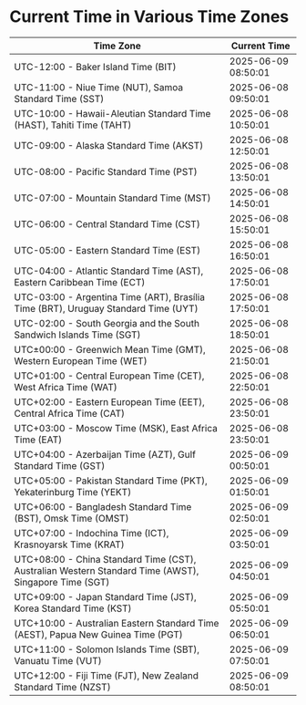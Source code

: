 # Current Time in Various Time Zones

| Time Zone | Current Time |
|-----------|--------------|
| UTC-12:00 - Baker Island Time (BIT) | 2025-06-09 08:50:01 |
| UTC-11:00 - Niue Time (NUT), Samoa Standard Time (SST) | 2025-06-08 09:50:01 |
| UTC-10:00 - Hawaii-Aleutian Standard Time (HAST), Tahiti Time (TAHT) | 2025-06-08 10:50:01 |
| UTC-09:00 - Alaska Standard Time (AKST) | 2025-06-08 12:50:01 |
| UTC-08:00 - Pacific Standard Time (PST) | 2025-06-08 13:50:01 |
| UTC-07:00 - Mountain Standard Time (MST) | 2025-06-08 14:50:01 |
| UTC-06:00 - Central Standard Time (CST) | 2025-06-08 15:50:01 |
| UTC-05:00 - Eastern Standard Time (EST) | 2025-06-08 16:50:01 |
| UTC-04:00 - Atlantic Standard Time (AST), Eastern Caribbean Time (ECT) | 2025-06-08 17:50:01 |
| UTC-03:00 - Argentina Time (ART), Brasília Time (BRT), Uruguay Standard Time (UYT) | 2025-06-08 17:50:01 |
| UTC-02:00 - South Georgia and the South Sandwich Islands Time (SGT) | 2025-06-08 18:50:01 |
| UTC±00:00 - Greenwich Mean Time (GMT), Western European Time (WET) | 2025-06-08 21:50:01 |
| UTC+01:00 - Central European Time (CET), West Africa Time (WAT) | 2025-06-08 22:50:01 |
| UTC+02:00 - Eastern European Time (EET), Central Africa Time (CAT) | 2025-06-08 23:50:01 |
| UTC+03:00 - Moscow Time (MSK), East Africa Time (EAT) | 2025-06-08 23:50:01 |
| UTC+04:00 - Azerbaijan Time (AZT), Gulf Standard Time (GST) | 2025-06-09 00:50:01 |
| UTC+05:00 - Pakistan Standard Time (PKT), Yekaterinburg Time (YEKT) | 2025-06-09 01:50:01 |
| UTC+06:00 - Bangladesh Standard Time (BST), Omsk Time (OMST) | 2025-06-09 02:50:01 |
| UTC+07:00 - Indochina Time (ICT), Krasnoyarsk Time (KRAT) | 2025-06-09 03:50:01 |
| UTC+08:00 - China Standard Time (CST), Australian Western Standard Time (AWST), Singapore Time (SGT) | 2025-06-09 04:50:01 |
| UTC+09:00 - Japan Standard Time (JST), Korea Standard Time (KST) | 2025-06-09 05:50:01 |
| UTC+10:00 - Australian Eastern Standard Time (AEST), Papua New Guinea Time (PGT) | 2025-06-09 06:50:01 |
| UTC+11:00 - Solomon Islands Time (SBT), Vanuatu Time (VUT) | 2025-06-09 07:50:01 |
| UTC+12:00 - Fiji Time (FJT), New Zealand Standard Time (NZST) | 2025-06-09 08:50:01 |
